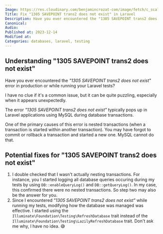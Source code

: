 ```yaml
---
Image: https://res.cloudinary.com/benjamincrozat-com/image/fetch/c_scale,f_webp,q_auto,w_1200/https://github.com/benjamincrozat/content/assets/3613731/36803bc1-0c15-4824-87c0-09b3e3077756
Title: Fix "1305 SAVEPOINT trans2 does not exist" in Laravel
Description: Have you ever encountered the "1305 SAVEPOINT trans2 does not exist" error while running Laravel? I have a solution for you.
Canonical: 
Audio:
Published at: 2023-12-14
Modified at:
Categories: databases, laravel, testing
---
```


## Understanding "1305 SAVEPOINT trans2 does not exist"

Have you ever encountered the *"1305 SAVEPOINT trans2 does not exist"* error in production or while running your Laravel tests?

I have no clue if it's a common issue, but it can be quite puzzling, especially when it appears unexpectedly.

The error *"1305 SAVEPOINT trans2 does not exist"* typically pops up in Laravel applications using MySQL during database transactions.

One of the primary causes of this error is nested transactions (when a transaction is started within another transaction). You may have forgot to commit or rollback a transaction and started a new one. MySQL cannot do that.

## Potential fixes for "1305 SAVEPOINT trans2 does not exist"

1. I double checked that I wasn't actually nesting transactions. For instance, you I started logging all database queries occuring during my tests by using `DB::enableQueryLog()` and `DB::getQueryLog()`. In my case, this confirmed there were no nested transactions. So step two may also be the answer for you.
2. Since I encountered *"1305 SAVEPOINT trans2 does not exist"* while running my tests, modifying how the database was managed was effective. I started using the `Illuminate\Foundation\Testing\RefreshDatabase` trait instead of the `Illuminate\Foundation\Testing\LazilyRefreshDatabase` trait. Don't ask me why, I have no idea. 😅
